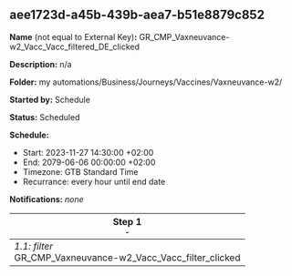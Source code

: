 ## aee1723d-a45b-439b-aea7-b51e8879c852

**Name** (not equal to External Key)**:** GR_CMP_Vaxneuvance-w2_Vacc_Vacc_filtered_DE_clicked

**Description:** n/a

**Folder:** my automations/Business/Journeys/Vaccines/Vaxneuvance-w2/

**Started by:** Schedule

**Status:** Scheduled

**Schedule:**

* Start: 2023-11-27 14:30:00 +02:00
* End: 2079-06-06 00:00:00 +02:00
* Timezone: GTB Standard Time
* Recurrance: every hour until end date

**Notifications:** _none_


| Step 1<br>_<small>-</small>_ |
| --- |
| _1.1: filter_<br>GR_CMP_Vaxneuvance-w2_Vacc_Vacc_filter_clicked |

